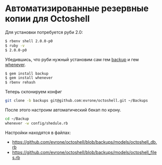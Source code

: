 # Автоматизированные резервные копии для Octoshell

Для установки потребуется руби 2.0:

```bash
$ rbenv shell 2.0.0-p0
$ ruby -v 
$ 2.0.0-p0
```

Убедившись, что руби нужный установим сам гем [backup](/meskyanichi/backup) и гем [whenever](/javan/whenever).

```bash
$ gem install backup
$ gem install whenever
$ rbenv rehash
```

Теперь склонируем конфиг

```bash
git clone -b backups git@github.com:evrone/octoshell.git ~/Backups
```

После этого настроим автоматический бекап по крону.

```bash
cd ~/Backup
whenever -w config/shedule.rb
```

Настройки находятся в файлах:

* https://github.com/evrone/octoshell/blob/backups/models/octoshell_db.rb
* https://github.com/evrone/octoshell/blob/backups/models/octoshell_files.rb
